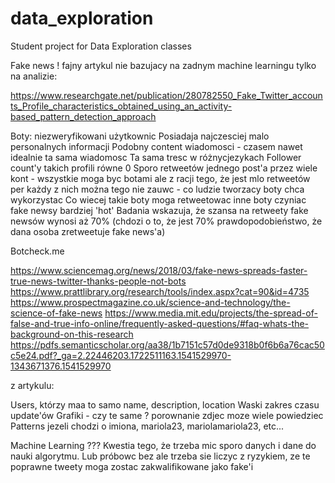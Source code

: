 # data_exploration
Student project for Data Exploration classes


Fake news !
fajny artykul nie bazujacy na zadnym machine learningu tylko na analizie:

https://www.researchgate.net/publication/280782550_Fake_Twitter_accounts_Profile_characteristics_obtained_using_an_activity-based_pattern_detection_approach

Boty:
niezweryfikowani użytkownic
Posiadaja najczesciej malo personalnych informacji
Podobny content wiadomosci - czasem nawet idealnie ta sama wiadomosc
Ta sama tresc w różnycjezykach
Follower count'y takich profili równe 0 
Sporo retweetów jednego post'a przez wiele kont - wszystkie moga byc botami ale z racji tego, że jest mlo retweetów per każdy z nich można tego nie zauwc - co ludzie tworzacy boty chca wykorzystac
Co wiecej takie boty moga retweetowac inne boty czyniac fake newsy bardziej 'hot'
Badania wskazuja, że szansa na retweety fake newsów wynosi aż 70% (chdozi o to, że jest 70% prawdopodobieństwo, że dana osoba zretweetuje fake news'a)

Botcheck.me

https://www.sciencemag.org/news/2018/03/fake-news-spreads-faster-true-news-twitter-thanks-people-not-bots
https://www.prattlibrary.org/research/tools/index.aspx?cat=90&id=4735
https://www.prospectmagazine.co.uk/science-and-technology/the-science-of-fake-news
https://www.media.mit.edu/projects/the-spread-of-false-and-true-info-online/frequently-asked-questions/#faq-whats-the-background-on-this-research
https://pdfs.semanticscholar.org/aa38/1b7151c57d0de9318b0f6b6a76cac50c5e24.pdf?_ga=2.22446203.1722511163.1541529970-1343671376.1541529970

z artykulu:

Users, którzy maa to samo name, description, location
Waski zakres czasu update'ów
Grafiki - czy te same ? porownanie zdjec moze wiele powiedziec
Patterns jezeli chodzi o imiona, mariola23, mariolamariola23, etc...



Machine Learning ??? Kwestia tego, że trzeba mic sporo danych i dane do nauki algorytmu. Lub próbowc bez ale trzeba sie liczyc z ryzykiem, ze te poprawne tweety moga zostac zakwalifikowane jako fake'i
